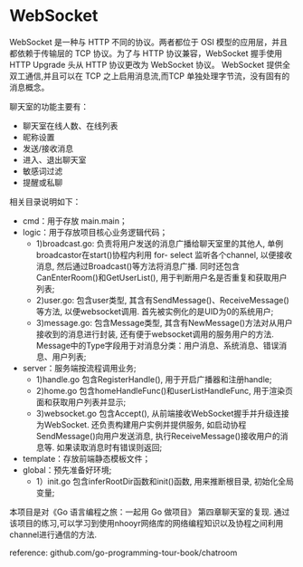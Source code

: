 # WebSocket
WebSocket 是一种与 HTTP 不同的协议。两者都位于 OSI 模型的应用层，并且都依赖于传输层的 TCP 协议。为了与 HTTP 协议兼容，WebSocket 握手使用 HTTP Upgrade 头从 HTTP 协议更改为 WebSocket 协议。
WebSocket 提供全双工通信,并且可以在 TCP 之上启用消息流,而TCP 单独处理字节流，没有固有的消息概念。

聊天室的功能主要有：
* 聊天室在线人数、在线列表
* 昵称设置
* 发送/接收消息
* 进入、退出聊天室
* 敏感词过滤
* 提醒或私聊

相关目录说明如下：
* cmd：用于存放 main.main；
* logic：用于存放项目核心业务逻辑代码；
  * 1)broadcast.go: 负责将用户发送的消息广播给聊天室里的其他人, 单例broadcastor在start()协程内利用 for- select 监听各个channel, 以便接收消息, 然后通过Broadcast()等方法将消息广播.  同时还包含CanEnterRoom()和GetUserList(), 用于判断用户名是否重复和获取用户列表;
  * 2)user.go: 包含user类型, 其含有SendMessage()、ReceiveMessage()等方法, 以便websocket调用.  首先被实例化的是UID为0的系统用户;
  * 3)message.go: 包含Message类型, 其含有NewMessage()方法对从用户接收到的消息进行封装, 还有便于websocket调用的服务用户的方法.  Message中的Type字段用于对消息分类：用户消息、系统消息、错误消息、用户列表;
* server：服务端按流程调用业务;
  * 1)handle.go 包含RegisterHandle(), 用于开启广播器和注册handle;
  * 2)home.go 包含homeHandleFunc()和userListHandleFunc, 用于渲染页面和获取用户列表并显示;
  * 3)websocket.go  包含Accept(), 从前端接收WebSocket握手并升级连接为WebSocket.  还负责构建用户实例并提供服务, 如启动协程SendMessage()向用户发送消息, 执行ReceiveMessage()接收用户的消息等.  如果读取消息时有错误则返回;
* template：存放前端静态模板文件；
* global：预先准备好环境;
  * 1）init.go 包含inferRootDir函数和init()函数, 用来推断根目录, 初始化全局变量;

本项目是对《Go 语言编程之旅：一起用 Go 做项目》 第四章聊天室的复现.
通过该项目的练习,可以学习到使用nhooyr网络库的网络编程知识以及协程之间利用channel进行通信的方法.

reference:
github.com/go-programming-tour-book/chatroom
